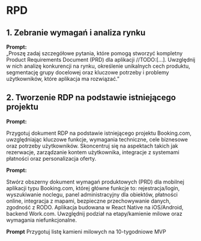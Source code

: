 # RPD

## 1. Zebranie wymagań i analiza rynku

**Prompt:**  
„Proszę zadaj szczegółowe pytania, które pomogą stworzyć kompletny Product Requirements Document (PRD) dla aplikacji //TODO:[...]. Uwzględnij w nich analizę konkurencji na rynku, określenie unikalnych cech produktu, segmentację grupy docelowej oraz kluczowe potrzeby i problemy użytkowników, które aplikacja ma rozwiązać.”

## 2. Tworzenie RDP na podstawie istniejącego projektu

**Prompt:**

Przygotuj dokument RDP na podstawie istniejącego projektu Booking.com, uwzględniając kluczowe funkcje, wymagania techniczne, cele biznesowe oraz potrzeby użytkowników. Skoncentruj się na aspektach takich jak rezerwacje, zarządzanie kontem użytkownika, integracje z systemami płatności oraz personalizacja oferty.

**Prompt:**

Stwórz obszerny dokument wymagań produktowych (PRD) dla mobilnej aplikacji typu Booking.com, której główne funkcje to: rejestracja/login, wyszukiwanie noclegu, panel administracyjny dla obiektów, płatności online, integracja z mapami, bezpieczne przechowywanie danych, zgodność z RODO. Aplikacja budowana w React Native na iOS/Android, backend Work.com. Uwzględnij podział na etapy/kamienie milowe oraz wymagania niefunkcjonalne.

**Prompt**
Przygotuj listę kamieni milowych na 10-tygodniowe MVP
